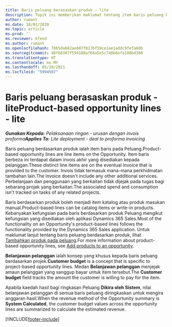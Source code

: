 ```yaml
---
title: Baris peluang berasaskan produk - lite
description: Topik ini memberikan maklumat tentang item baris peluang berdasarkan produk dalam Project Operations.
author: rumant
ms.date: 10/01/2020
ms.topic: article
ms.prod: ''
ms.reviewer: kfend
ms.author: rumant
ms.openlocfilehash: 7865da682ae607f017bf59ce1ae1addc9fefa60b
ms.sourcegitcommit: 40f68387f594180af64a5e5c748b6efa188bd300
ms.translationtype: HT
ms.contentlocale: ms-MY
ms.lasthandoff: 05/10/2021
ms.locfileid: "5994507"
---
```

# <a name="product-based-opportunity-lines---lite"></a><span data-ttu-id="04a5f-103">Baris peluang berasaskan produk - lite</span><span class="sxs-lookup"><span data-stu-id="04a5f-103">Product-based opportunity lines - lite</span></span>

<span data-ttu-id="04a5f-104">_**Gunakan Kepada:** Pelaksanaan ringan - urusan dengan invois proforma_</span><span class="sxs-lookup"><span data-stu-id="04a5f-104">_**Applies To:** Lite deployment - deal to proforma invoicing_</span></span>

<span data-ttu-id="04a5f-105">Baris peluang berdasarkan produk ialah item baris pada Peluang.</span><span class="sxs-lookup"><span data-stu-id="04a5f-105">Product-based opportunity lines are line items on the Opportunity.</span></span> <span data-ttu-id="04a5f-106">Item baris berbeza ini terdapat dalam invois akhir yang disediakan kepada pelanggan.</span><span class="sxs-lookup"><span data-stu-id="04a5f-106">These distinct line items are on the eventual invoice that is provided to the customer.</span></span> <span data-ttu-id="04a5f-107">Invois tidak termasuk mana-mana perkhidmatan tambahan lain.</span><span class="sxs-lookup"><span data-stu-id="04a5f-107">The invoice doesn't include any other additional services.</span></span> <span data-ttu-id="04a5f-108">Perbelanjaan dan penggunaan yang berkaitan tidak dijejak pada tugas bagi sebarang projek yang berkaitan.</span><span class="sxs-lookup"><span data-stu-id="04a5f-108">The associated spend and consumption isn't tracked on tasks of any related projects.</span></span>

<span data-ttu-id="04a5f-109">Baris berdasarkan produk boleh menjadi item katalog atau produk masukan manual.</span><span class="sxs-lookup"><span data-stu-id="04a5f-109">Product-based lines can be catalog items or write-in products.</span></span> <span data-ttu-id="04a5f-110">Kebanyakan kefungsian pada baris berdasarkan produk Peluang mengikut kefungsian yang disediakan oleh aplikasi Dynamics 365 Sales.</span><span class="sxs-lookup"><span data-stu-id="04a5f-110">Most of the functionality on an Opportunity's product-based lines follows the functionality provided by the Dynamics 365 Sales application.</span></span> <span data-ttu-id="04a5f-111">Untuk maklumat lanjut tentang baris peluang berdasarkan produk, lihat [Tambahkan produk pada peluang](/dynamics365/sales-enterprise/add-products-opportunity).</span><span class="sxs-lookup"><span data-stu-id="04a5f-111">For more information about product-based opportunity lines, see [Add products to an opportunity](/dynamics365/sales-enterprise/add-products-opportunity).</span></span>

<span data-ttu-id="04a5f-112">**Belanjawan pelanggan** ialah konsep yang khusus kepada baris peluang berdasarkan projek.</span><span class="sxs-lookup"><span data-stu-id="04a5f-112">**Customer budget** is a concept that is specific to project-based opportunity lines.</span></span> <span data-ttu-id="04a5f-113">Medan **Belanjawan pelanggan** menjejak amaun pelanggan yang sanggup bayar untuk item tersebut.</span><span class="sxs-lookup"><span data-stu-id="04a5f-113">The **Customer budget** field tracks the amount the customer is willing to pay for the item.</span></span>

<span data-ttu-id="04a5f-114">Apabila kaedah hasil bagi ringkasan Peluang **Dikira oleh Sistem**, nilai belanjawan pelanggan di semua baris peluang diringkaskan untuk mengira anggaran hasil.</span><span class="sxs-lookup"><span data-stu-id="04a5f-114">When the revenue method of the Opportunity summary is **System Calculated**, the customer budget values across the opportunity lines are summarized to calculate the estimated revenue.</span></span> 



[!INCLUDE[footer-include](../../includes/footer-banner.md)]